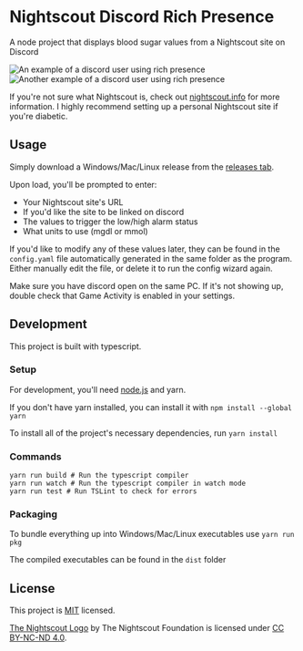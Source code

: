 # Nightscout Discord Rich Presence
A node project that displays blood sugar values from a Nightscout site on Discord 

![An example of a discord user using rich presence](https://user-images.githubusercontent.com/34404266/106729793-bdf5de80-65c2-11eb-94c9-f69df3b53066.png)
![Another example of a discord user using rich presence](https://user-images.githubusercontent.com/34404266/106730025-fa293f00-65c2-11eb-849b-72c8d3ec5b3e.png)

If you're not sure what Nightscout is, check out [nightscout.info](http://www.nightscout.info/) for more information. 
I highly recommend setting up a personal Nightscout site if you're diabetic.

## Usage
Simply download a Windows/Mac/Linux release from the [releases tab](https://github.com/legoandmars/nightscout-discord-rich-presence/releases).

Upon load, you'll be prompted to enter:
* Your Nightscout site's URL
* If you'd like the site to be linked on discord
* The values to trigger the low/high alarm status
* What units to use (mgdl or mmol)

If you'd like to modify any of these values later, they can be found in the `config.yaml` file automatically generated in the same folder as the program. Either manually edit the file, or delete it to run the config wizard again.

Make sure you have discord open on the same PC. If it's not showing up, double check that Game Activity is enabled in your settings.
## Development
This project is built with typescript.
### Setup
For development, you'll need [node.js](https://nodejs.org/) and yarn. 

If you don't have yarn installed, you can install it with 
`npm install --global yarn`

To install all of the project's necessary dependencies, run `yarn install`

### Commands

    yarn run build # Run the typescript compiler 
    yarn run watch # Run the typescript compiler in watch mode
    yarn run test # Run TSLint to check for errors
### Packaging
To bundle everything up into Windows/Mac/Linux executables use `yarn run pkg`

The compiled executables can be found in the `dist` folder

## License
This project is [MIT](https://github.com/legoandmars/nightscout-discord-rich-presence/) licensed.

[The Nightscout Logo](https://www.nightscoutfoundation.org/logos) by The Nightscout Foundation is licensed under [CC BY-NC-ND 4.0](https://creativecommons.org/licenses/by-nc-nd/4.0/).